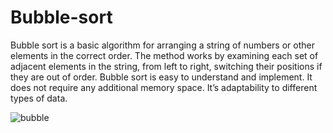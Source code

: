 # Bubble-sort

Bubble sort is a basic algorithm for arranging a string of numbers or other elements in the correct order. 
The method works by examining each set of adjacent elements 
in the string, from left to right, switching their positions if they are out of order.
Bubble sort is easy to understand and implement.
It does not require any additional memory space.
It’s adaptability to different types of data.

![bubble](https://user-images.githubusercontent.com/125429580/234324222-802c8e53-c334-4735-96b2-f5c87462d067.JPG)
